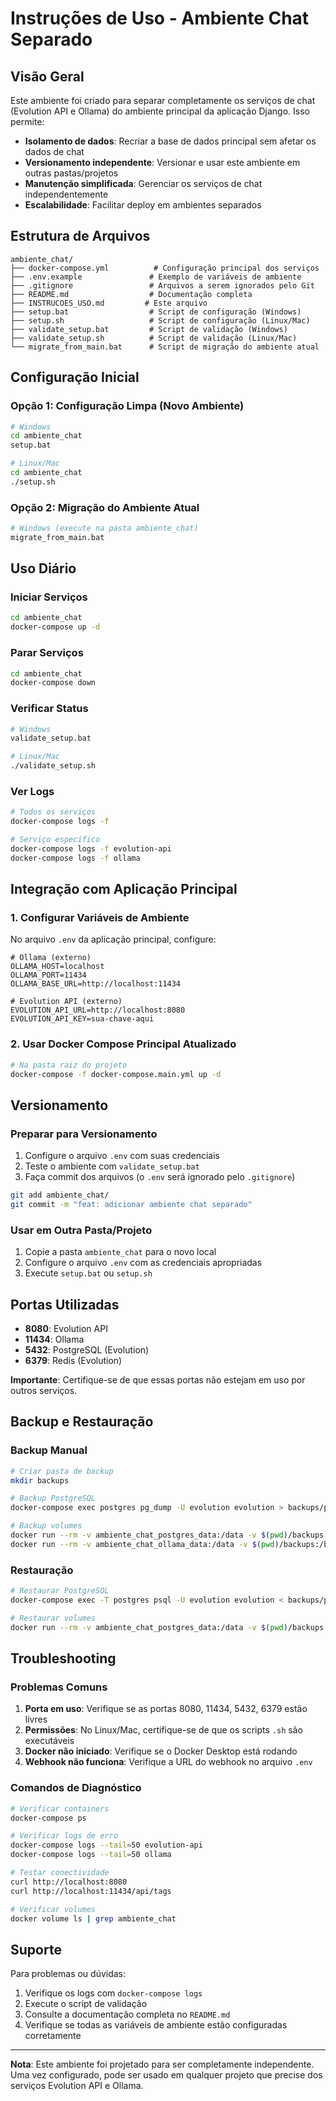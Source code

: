 # Instruções de Uso - Ambiente Chat Separado

## Visão Geral

Este ambiente foi criado para separar completamente os serviços de chat (Evolution API e Ollama) do ambiente principal da aplicação Django. Isso permite:

- **Isolamento de dados**: Recriar a base de dados principal sem afetar os dados de chat
- **Versionamento independente**: Versionar e usar este ambiente em outras pastas/projetos
- **Manutenção simplificada**: Gerenciar os serviços de chat independentemente
- **Escalabilidade**: Facilitar deploy em ambientes separados

## Estrutura de Arquivos

```
ambiente_chat/
├── docker-compose.yml          # Configuração principal dos serviços
├── .env.example               # Exemplo de variáveis de ambiente
├── .gitignore                 # Arquivos a serem ignorados pelo Git
├── README.md                  # Documentação completa
├── INSTRUCOES_USO.md         # Este arquivo
├── setup.bat                  # Script de configuração (Windows)
├── setup.sh                   # Script de configuração (Linux/Mac)
├── validate_setup.bat         # Script de validação (Windows)
├── validate_setup.sh          # Script de validação (Linux/Mac)
└── migrate_from_main.bat      # Script de migração do ambiente atual
```

## Configuração Inicial

### Opção 1: Configuração Limpa (Novo Ambiente)

```bash
# Windows
cd ambiente_chat
setup.bat

# Linux/Mac
cd ambiente_chat
./setup.sh
```

### Opção 2: Migração do Ambiente Atual

```bash
# Windows (execute na pasta ambiente_chat)
migrate_from_main.bat
```

## Uso Diário

### Iniciar Serviços

```bash
cd ambiente_chat
docker-compose up -d
```

### Parar Serviços

```bash
cd ambiente_chat
docker-compose down
```

### Verificar Status

```bash
# Windows
validate_setup.bat

# Linux/Mac
./validate_setup.sh
```

### Ver Logs

```bash
# Todos os serviços
docker-compose logs -f

# Serviço específico
docker-compose logs -f evolution-api
docker-compose logs -f ollama
```

## Integração com Aplicação Principal

### 1. Configurar Variáveis de Ambiente

No arquivo `.env` da aplicação principal, configure:

```env
# Ollama (externo)
OLLAMA_HOST=localhost
OLLAMA_PORT=11434
OLLAMA_BASE_URL=http://localhost:11434

# Evolution API (externo)
EVOLUTION_API_URL=http://localhost:8080
EVOLUTION_API_KEY=sua-chave-aqui
```

### 2. Usar Docker Compose Principal Atualizado

```bash
# Na pasta raiz do projeto
docker-compose -f docker-compose.main.yml up -d
```

## Versionamento

### Preparar para Versionamento

1. Configure o arquivo `.env` com suas credenciais
2. Teste o ambiente com `validate_setup.bat`
3. Faça commit dos arquivos (o `.env` será ignorado pelo `.gitignore`)

```bash
git add ambiente_chat/
git commit -m "feat: adicionar ambiente chat separado"
```

### Usar em Outra Pasta/Projeto

1. Copie a pasta `ambiente_chat` para o novo local
2. Configure o arquivo `.env` com as credenciais apropriadas
3. Execute `setup.bat` ou `setup.sh`

## Portas Utilizadas

- **8080**: Evolution API
- **11434**: Ollama
- **5432**: PostgreSQL (Evolution)
- **6379**: Redis (Evolution)

**Importante**: Certifique-se de que essas portas não estejam em uso por outros serviços.

## Backup e Restauração

### Backup Manual

```bash
# Criar pasta de backup
mkdir backups

# Backup PostgreSQL
docker-compose exec postgres pg_dump -U evolution evolution > backups/postgres_backup.sql

# Backup volumes
docker run --rm -v ambiente_chat_postgres_data:/data -v $(pwd)/backups:/backup alpine tar czf /backup/postgres_data.tar.gz -C /data .
docker run --rm -v ambiente_chat_ollama_data:/data -v $(pwd)/backups:/backup alpine tar czf /backup/ollama_data.tar.gz -C /data .
```

### Restauração

```bash
# Restaurar PostgreSQL
docker-compose exec -T postgres psql -U evolution evolution < backups/postgres_backup.sql

# Restaurar volumes
docker run --rm -v ambiente_chat_postgres_data:/data -v $(pwd)/backups:/backup alpine tar xzf /backup/postgres_data.tar.gz -C /data
```

## Troubleshooting

### Problemas Comuns

1. **Porta em uso**: Verifique se as portas 8080, 11434, 5432, 6379 estão livres
2. **Permissões**: No Linux/Mac, certifique-se de que os scripts `.sh` são executáveis
3. **Docker não iniciado**: Verifique se o Docker Desktop está rodando
4. **Webhook não funciona**: Verifique a URL do webhook no arquivo `.env`

### Comandos de Diagnóstico

```bash
# Verificar containers
docker-compose ps

# Verificar logs de erro
docker-compose logs --tail=50 evolution-api
docker-compose logs --tail=50 ollama

# Testar conectividade
curl http://localhost:8080
curl http://localhost:11434/api/tags

# Verificar volumes
docker volume ls | grep ambiente_chat
```

## Suporte

Para problemas ou dúvidas:

1. Verifique os logs com `docker-compose logs`
2. Execute o script de validação
3. Consulte a documentação completa no `README.md`
4. Verifique se todas as variáveis de ambiente estão configuradas corretamente

---

**Nota**: Este ambiente foi projetado para ser completamente independente. Uma vez configurado, pode ser usado em qualquer projeto que precise dos serviços Evolution API e Ollama.